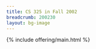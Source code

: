 ```yaml
---
title: CS 325 in Fall 2002
breadcrumb: 200230
layout: bg-image
---
```

{% include offering/main.html %}
